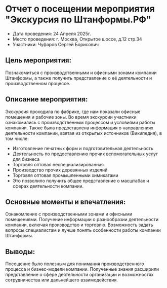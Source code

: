 # Отчет о посещении мероприятия "Экскурсия по Штанформы.РФ"

* Дата проведения: 24 Апреля 2025г.
* Место проведения: г. Москва, Открытое шоссе, д.12 стр.34
* Участники: Чуфаров Сергей Борисович

## Цель мероприятия:
Познакомиться с производственными и офисными зонами компании Штанформы, а также получить представление о её деятельности и производственном процессе.

## Описание мероприятия:
Экскурсия проходила по фабрике, где нам показали офисные помещения и рабочие зоны. Во время экскурсии участники ознакомились с производственным процессом и условиями работы компании. Также была предоставлена информация о направлениях деятельности компании, взятая из открытых источников (Википедия), в том числе:

* Изготовление печатных форм и подготовительная деятельность
* Деятельность по предоставлению прочих вспомогательных услуг для бизнеса
* Торговля оптовая неспециализированная
* Производство прочих деревянных изделий
* Торговля оптовая промышленными химикатами
* Это позволило получить общее представление о масштабах и сферах деятельности компании.

## Основные моменты и впечатления:

Ознакомление с производственными зонами и офисными помещениями.
Получение информации о разнообразии деятельности компании, включая производство и торговлю.
Возможность задать вопросы специалистам и лучше понять особенности работы компании Штанформы.

## Выводы:
Посещение было полезным для понимания производственного процесса и бизнес-модели компании. Полученные знания расширили представление о сфере деятельности организации и возможностях сотрудничества или дальнейшего взаимодействия.